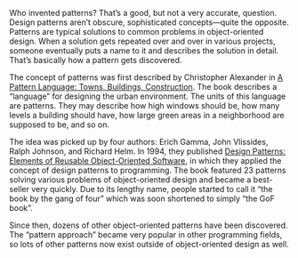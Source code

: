 Who invented patterns? That’s a good, but not a very accurate, question. Design patterns aren’t obscure, sophisticated concepts—quite the opposite. Patterns are typical solutions to common problems in object-oriented design. When a solution gets repeated over and over in various projects, someone eventually puts a name to it and describes the solution in detail. That’s basically how a pattern gets discovered.

The concept of patterns was first described by Christopher Alexander in [A Pattern Language: Towns, Buildings, Construction](https://refactoring.guru/pattern-language-book). The book describes a “language” for designing the urban environment. The units of this language are patterns. They may describe how high windows should be, how many levels a building should have, how large green areas in a neighborhood are supposed to be, and so on.

The idea was picked up by four authors: Erich Gamma, John Vlissides, Ralph Johnson, and Richard Helm. In 1994, they published [Design Patterns: Elements of Reusable Object-Oriented Software](https://refactoring.guru/gof-book), in which they applied the concept of design patterns to programming. The book featured 23 patterns solving various problems of object-oriented design and became a best-seller very quickly. Due to its lengthy name, people started to call it “the book by the gang of four” which was soon shortened to simply “the GoF book”.

Since then, dozens of other object-oriented patterns have been discovered. The “pattern approach” became very popular in other programming fields, so lots of other patterns now exist outside of object-oriented design as well.